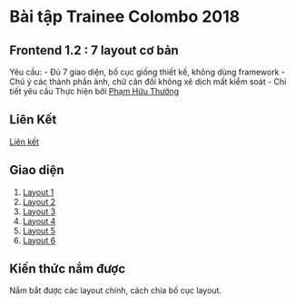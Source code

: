 # **Bài tập Trainee Colombo 2018**
## **Frontend 1.2 : 7 layout cơ bản**
Yêu cầu: - Đủ 7 giao diện, bố cục giống thiết kế, không dùng framework - Chú ý các thành phần ảnh, chữ cân đối không xê dịch mất kiểm soát - Chi tiết yêu cầu
Thực hiện bởi [Phạm Hữu Thưởng](http://github.com/pkvip9999)
## Liên Kết
[Liên kết](https://github.com/colombo-trainee/trainee_2018/blob/master/frontend/layout/simple%20layouts.psd)
## Giao diện
1. [Layout 1](http://pkvip9999.github.io/simple-layouts/layout1)
2. [Layout 2](http://pkvip9999.github.io/simple-layouts/layout2)
3. [Layout 3](http://pkvip9999.github.io/simple-layouts/layout3)
4. [Layout 4](http://pkvip9999.github.io/simple-layouts/layout4)
5. [Layout 5](http://pkvip9999.github.io/simple-layouts/layout5)
6. [Layout 6](http://pkvip9999.github.io/simple-layouts/layout6)

## Kiến thức nắm được

Nắm bắt được các layout chính, cách chia bố cục layout.